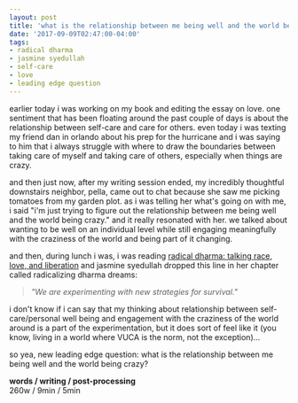 ```yaml
---
layout: post
title: 'what is the relationship between me being well and the world being crazy?'
date: '2017-09-09T02:47:00-04:00'
tags:
- radical dharma
- jasmine syedullah
- self-care
- love
- leading edge question
--- 
```


earlier today i was working on my book and editing the essay on love. one sentiment that has been floating around the past couple of days is about the relationship between self-care and care for others. even today i was texting my friend dan in orlando about his prep for the hurricane and i was saying to him that i always struggle with where to draw the boundaries between taking care of myself and taking care of others, especially when things are crazy. 

and then just now, after my writing session ended, my incredibly thoughtful downstairs neighbor, pella, came out to chat because she saw me picking tomatoes from my garden plot. as i was telling her what's going on with me, i said "i'm just trying to figure out the relationship between me being well and the world being crazy." and it really resonated with her. we talked about wanting to be well on an individual level while still engaging meaningfully with the craziness of the world and being part of it changing.

and then, during lunch i was, i was reading [radical dharma: talking race, love, and liberation](https://www.goodreads.com/book/show/29429650-radical-dharma?from_search=true) and jasmine syedullah dropped this line in her chapter called radicalizing dharma dreams:

> _"We are experimenting with new strategies for survival."_

i don't know if i can say that my thinking about relationship between self-care/personal well being and engagement with the craziness of the world around is a part of the experimentation, but it does sort of feel like it (you know, living in a world where VUCA is the norm, not the exception)...

so yea, new leading edge question: what is the relationship between me being well and the world being crazy? 

<!-- hyperlink bank -->

**words / writing / post-processing**  
260w / 9min / 5min